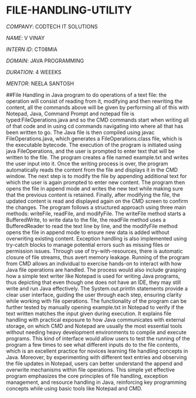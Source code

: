 # FILE-HANDLING-UTILITY

*COMPANY*: CODTECH IT SOLUTIONS

*NAME*: V VINAY

*INTERN ID*: CT08MIA

*DOMAIN*: JAVA PROGRAMMING

*DURATION*: 4 WEEEKS

*MENTOR*: NEELA SANTOSH

##File Handling in Java program to do operations of a text file: the operation will consist of reading from it, modifying and then rewriting the content, all the commands above will be given by performing all of this with Notepad, Java, Command Prompt and notepad file is typed:FileOperations.java and so the CMD commands start when writing all of that code and in using cd commands navigating into where all that has been written to go. The Java file is then compiled using javac FileOperations.java, which generates a FileOperations.class file, which is the executable bytecode. The execution of the program is initiated using java FileOperations, and the user is prompted to enter text that will be written to the file. The program creates a file named example.txt and writes the user input into it. Once the writing process is over, the program automatically reads the content from the file and displays it in the CMD window. The next step is to modify the file by appending additional text for which the user is again prompted to enter new content. The program then opens the file in append mode and writes the new text while making sure that the previous content is retained. Finally, after modifying the file, the updated content is read and displayed again on the CMD screen to confirm the changes. The program follows a structured approach using three main methods: writeFile, readFile, and modifyFile. The writeFile method starts a BufferedWrite, to write data to the file, the readFile method uses a BufferedReader to read the text line by line, and the modifyFile method opens the file in append mode to ensure new data is added without overwriting existing content. Exception handling is also implemented using try-catch blocks to manage potential errors such as missing files or permission issues. Through use of try-with-resources, there is automatic closure of file streams, thus avert memory leakage. Running of the program from CMD allows an individual to exercise hands-on to interact with how Java file operations are handled. The process would also include grasping how a simple text writer like Notepad is used for writing Java programs, thus depicting that even though one does not have an IDE, they may still write and run Java effectively. The System.out.println statements provide a clear user interface, guiding the user through each step, ensuring clarity while working with file operations. The functionality of the program can be further tested by manually opening example.txt in Notepad to verify if the text written matches the input given during execution. It explains file handling with practical exposure to how Java communicates with external storage, on which CMD and Notepad are usually the most essential tools without needing heavy development environments to compile and execute programs. This kind of interface would allow users to test the running of the program a few times to see what different inputs do to the file contents, which is an excellent practice for novices learning file handling concepts in Java. Moreover, by experimenting with different text entries and observing the file updates in Notepad, users can better understand the append and overwrite mechanisms within file operations. This simple yet effective program emphasizes the core principles of file handling, exception management, and resource handling in Java, reinforcing key programming concepts while using basic tools like Notepad and CMD.
